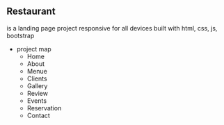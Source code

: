  ## Restaurant
  
is a landing page project responsive for all devices built with html, css, js, bootstrap 
- project map
  - Home 
  - About 
  - Menue 
  - Clients
  - Gallery 
  - Review
  - Events
  - Reservation 
  - Contact